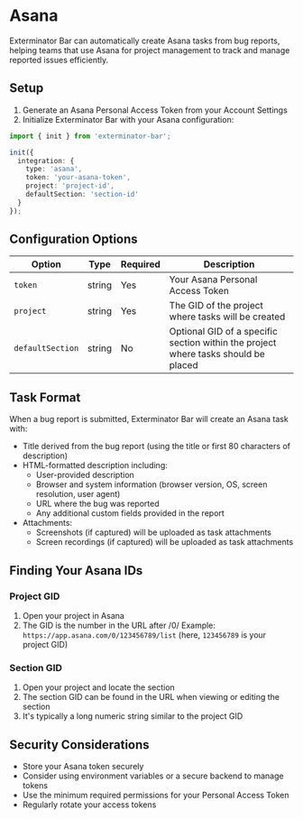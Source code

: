 # Asana

Exterminator Bar can automatically create Asana tasks from bug reports, helping teams that use Asana for project management to track and manage reported issues efficiently.

## Setup

1. Generate an Asana Personal Access Token from your Account Settings
2. Initialize Exterminator Bar with your Asana configuration:

```typescript
import { init } from 'exterminator-bar';

init({
  integration: {
    type: 'asana',
    token: 'your-asana-token',
    project: 'project-id',
    defaultSection: 'section-id'
  }
});
```

## Configuration Options

| Option | Type | Required | Description |
|--------|------|----------|-------------|
| `token` | string | Yes | Your Asana Personal Access Token |
| `project` | string | Yes | The GID of the project where tasks will be created |
| `defaultSection` | string | No | Optional GID of a specific section within the project where tasks should be placed |

## Task Format

When a bug report is submitted, Exterminator Bar will create an Asana task with:

- Title derived from the bug report (using the title or first 80 characters of description)
- HTML-formatted description including:
  - User-provided description
  - Browser and system information (browser version, OS, screen resolution, user agent)
  - URL where the bug was reported
  - Any additional custom fields provided in the report
- Attachments:
  - Screenshots (if captured) will be uploaded as task attachments
  - Screen recordings (if captured) will be uploaded as task attachments

## Finding Your Asana IDs

### Project GID
1. Open your project in Asana
2. The GID is the number in the URL after /0/
   Example: `https://app.asana.com/0/123456789/list` (here, `123456789` is your project GID)

### Section GID
1. Open your project and locate the section
2. The section GID can be found in the URL when viewing or editing the section
3. It's typically a long numeric string similar to the project GID

## Security Considerations

- Store your Asana token securely
- Consider using environment variables or a secure backend to manage tokens
- Use the minimum required permissions for your Personal Access Token
- Regularly rotate your access tokens 